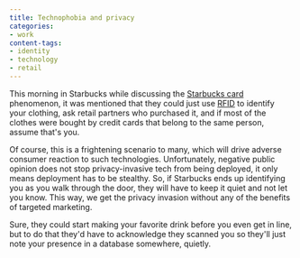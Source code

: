 ```yaml
---
title: Technophobia and privacy
categories:
- work
content-tags:
- identity
- technology
- retail
---
```


This morning in Starbucks while discussing the [Starbucks
card][1] phenomenon, it was mentioned that they could just use [RFID][2] to identify your clothing, ask retail partners who purchased it, and if most of the clothes were bought by credit cards that belong to the same person, assume that's you.

   [1]: http://www.starbucks.com/card/
   [2]: http://www.rfid.org/

Of course, this is a frightening scenario to many, which will drive adverse consumer reaction to such technologies.  Unfortunately, negative public opinion does not stop privacy-invasive tech from being deployed, it only means deployment has to be stealthy.  So, if Starbucks ends up identifying you as you walk through the door, they will have to keep it quiet and not let you know.  This way, we get the privacy invasion without any of the benefits of targeted marketing.

Sure, they could start making your favorite drink before you even get in line, but to do that they'd have to acknowledge they scanned you so they'll just note your presence in a database somewhere, quietly.
